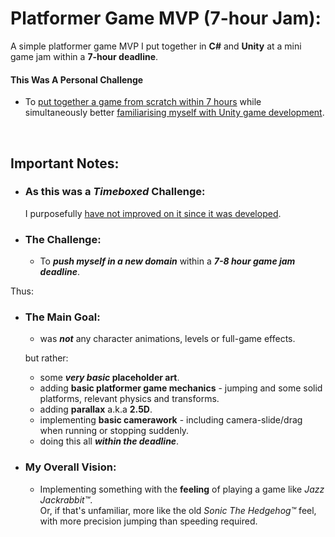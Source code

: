# Platformer Game MVP (7-hour Jam):

A simple platformer game MVP I put together in **C#** and **Unity** at a mini game jam within a **7-hour deadline**.

#### This Was A Personal Challenge
 - To <ins>put together a game from scratch within 7 hours</ins> while simultaneously better <ins>familiarising myself with Unity game development</ins>.
<br>

## Important Notes: 

* ### As this was a *Timeboxed* Challenge:
  I purposefully <ins>have not improved on it since it was developed</ins>.

* ### The Challenge:
    * To **_push myself in a new domain_** within a **_7-8 hour game jam deadline_**.
 
Thus:
* ### The Main Goal:
    * was **_not_** any character animations, levels or full-game effects.
      
  but rather:
    * some **_very basic_ placeholder art**.
    * adding **basic platformer game mechanics** - jumping and some solid platforms, relevant physics and transforms.
    * adding **parallax** a.k.a **2.5D**.
    * implementing **basic camerawork** - including camera-slide/drag when running or stopping suddenly.
    * doing this all **_within the deadline_**.

 * ### My Overall Vision:
    * Implementing something with the **feeling** of playing a game like _Jazz Jackrabbit™_. <br> Or, if that's unfamiliar, more like the old _Sonic The Hedgehog™_ feel,  with more precision jumping than speeding required.
